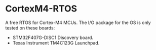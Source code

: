 # CortexM4-RTOS

A free RTOS for Cortex-M4 MCUs. The I/O package for the OS is only tested on these boards:

* STM32F407G-DISC1 Discovery board.
* Texas Instrument TM4C123G Launchpad.
